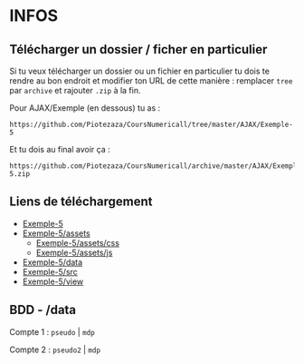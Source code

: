 # INFOS

## Télécharger un dossier / ficher en particulier

Si tu veux télécharger un dossier ou un fichier en particulier tu dois te rendre au bon endroit et modifier ton URL de cette manière : remplacer `tree` par `archive` et rajouter `.zip` à la fin.

Pour AJAX/Exemple (en dessous) tu as :

```
https://github.com/Piotezaza/CoursNumericall/tree/master/AJAX/Exemple-5
```

Et tu dois au final avoir ça :
```
https://github.com/Piotezaza/CoursNumericall/archive/master/AJAX/Exemple-5.zip
```

## Liens de téléchargement

- [Exemple-5](https://github.com/Piotezaza/CoursNumericall/archive/master/AJAX/Exemple-5.zip)
- [Exemple-5/assets](https://github.com/Piotezaza/CoursNumericall/archive/master/AJAX/Exemple-5/assets.zip)
    - [Exemple-5/assets/css](https://github.com/Piotezaza/CoursNumericall/archive/master/AJAX/Exemple-5/css.zip)
    - [Exemple-5/assets/js](https://github.com/Piotezaza/CoursNumericall/archive/master/AJAX/Exemple-5/js.zip)
- [Exemple-5/data](https://github.com/Piotezaza/CoursNumericall/archive/master/AJAX/Exemple-5/data.zip)
- [Exemple-5/src](https://github.com/Piotezaza/CoursNumericall/archive/master/AJAX/Exemple-5/src.zip)
- [Exemple-5/view](https://github.com/Piotezaza/CoursNumericall/archive/master/AJAX/Exemple-5/view.zip)

## BDD - /data

Compte 1 : `pseudo` | `mdp`

Compte 2 : `pseudo2` | `mdp`